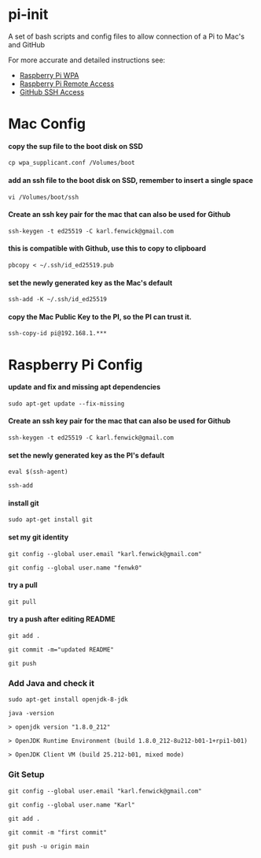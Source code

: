 # pi-init

A set of bash scripts and config files to allow connection of a Pi to Mac's and GitHub

For more accurate and detailed instructions see: 
* [Raspberry Pi WPA](https://www.raspberrypi.org/documentation/configuration/wireless/headless.md)
* [Raspberry Pi Remote Access](https://www.raspberrypi.org/documentation/remote-access/ssh/passwordless.md)
* [GitHub SSH Access](https://docs.github.com/en/github/authenticating-to-github/generating-a-new-ssh-key-and-adding-it-to-the-ssh-agent#adding-your-ssh-key-to-the-ssh-agent)

# Mac Config

#### copy the sup file to the boot disk on SSD
`cp wpa_supplicant.conf /Volumes/boot`

#### add an ssh file to the boot disk on SSD, remember to insert a single space
`vi /Volumes/boot/ssh`

#### Create an ssh key pair for the mac that can also be used for Github 
`ssh-keygen -t ed25519 -C karl.fenwick@gmail.com`

#### this is compatible with Github, use this to copy to clipboard
`pbcopy < ~/.ssh/id_ed25519.pub`

#### set the newly generated key as the Mac's default
`ssh-add -K ~/.ssh/id_ed25519`

#### copy the Mac Public Key to the PI, so the PI can trust it. 
`ssh-copy-id pi@192.168.1.***`

# Raspberry Pi Config
#### update and fix and missing apt dependencies

`sudo apt-get update --fix-missing`

#### Create an ssh key pair for the mac that can also be used for Github 

`ssh-keygen -t ed25519 -C karl.fenwick@gmail.com`


#### set the newly generated key as the PI's default

`eval $(ssh-agent)`

`ssh-add`

#### install git

`sudo apt-get install git`

#### set my git identity

`git config --global user.email "karl.fenwick@gmail.com"`

`git config --global user.name "fenwk0"`

#### try a pull
`git pull`

#### try a push after editing README
`git add .`

`git commit -m="updated README"`

`git push`

### Add Java and check it

`sudo apt-get install openjdk-8-jdk`

`java -version`

`> openjdk version "1.8.0_212"`

`> OpenJDK Runtime Environment (build 1.8.0_212-8u212-b01-1+rpi1-b01)`

`> OpenJDK Client VM (build 25.212-b01, mixed mode)`

### Git Setup

`git config --global user.email "karl.fenwick@gmail.com"`

`git config --global user.name "Karl"`

`git add .`

`git commit -m "first commit"`

`git push -u origin main`